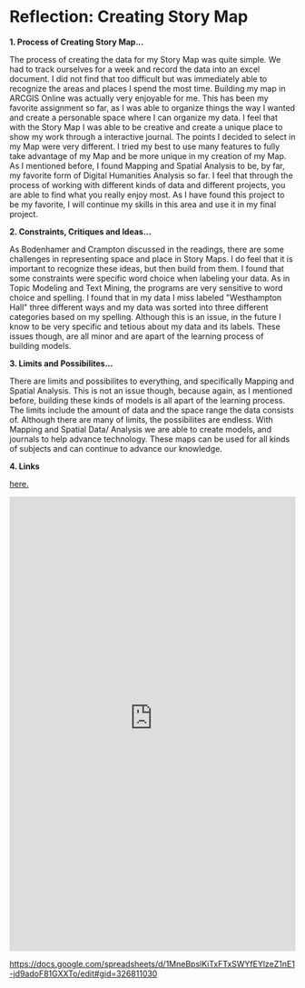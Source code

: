 # Reflection: Creating Story Map 

**1. Process of Creating Story Map...**

The process of creating the data for my Story Map was quite simple. We had to track ourselves for a week and record the data 
into an excel document. I did not find that too difficult but was immediately able to recognize the areas and places I spend the
most time. Building my map in ARCGIS Online was actually very enjoyable for me. This has been my favorite assignment so far, as
I was able to organize things the way I wanted and create a personable space where I can organize my data. I feel that with the
Story Map I was able to be creative and create a unique place to show my work through a interactive journal. The points I decided
to select in my Map were very different. I tried my best to use many features to fully take advantage of my Map and be more unique
in my creation of my Map. As I mentioned before, I found Mapping and Spatial Analysis to be, by far, my favorite form of Digital Humanities Analysis so far. I feel that through the process of working with different kinds of data and different projects, you are able to find what you really enjoy most. As I have found this project to be my favorite, I will continue my 
skills in this area and use it in my final project. 

**2. Constraints, Critiques and Ideas...**

As Bodenhamer and Crampton discussed in the readings, there are some challenges in representing space and place in Story Maps.
I do feel that it is important to recognize these ideas, but then build from them. I found that some constraints were specific
word choice when labeling your data. As in Topic Modeling and Text Mining, the programs are very sensitive to word choice and 
spelling. I found that in my data I miss labeled "Westhampton Hall" three different ways and my data was sorted into three
different categories based on my spelling. Although this is an issue, in the future I know to be very specific and tetious about
my data and its labels. These issues though, are all minor and are apart of the learning process of building models. 

**3. Limits and Possibilites...** 

There are limits and possibilites to everything, and specifically Mapping and Spatial Analysis. This is not an issue though, 
because again, as I mentioned before, building these kinds of models is all apart of the learning process. The limits include
the amount of data and the space range the data consists of. Although there are many of limits, the possibilites are endless. With 
Mapping and Spatial Data/ Analysis we are able to create models, and journals to help advance technology. These maps can be used
for all kinds of subjects and can continue to advance our knowledge. 

**4. Links** 

[here.](http://arcg.is/1iuCWT)
<iframe width="100%" height="800px" src="http://urichmond.maps.arcgis.com/apps/MapJournal/index.html?appid=e157a32201574bec8819e14e7d51f772" frameborder="0" scrolling="no"></iframe>

https://docs.google.com/spreadsheets/d/1MneBpslKiTxFTxSWYfEYlzeZ1nE1-jd9adoF81GXXTo/edit#gid=326811030
